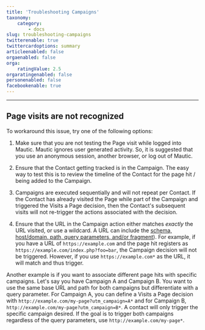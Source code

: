 ```yaml
---
title: 'Troubleshooting Campaigns'
taxonomy:
    category:
        - docs
slug: troubleshooting-campaigns
twitterenable: true
twittercardoptions: summary
articleenabled: false
orgaenabled: false
orga:
    ratingValue: 2.5
orgaratingenabled: false
personenabled: false
facebookenable: true
---
```


---------------------

## Page visits are not recognized

To workaround this issue, try one of the following options:

1. Make sure that you are not testing the Page visit while logged into Mautic. Mautic ignores user generated activity. So, it is suggested that you use an anonymous session, another browser, or log out of Mautic.

2) Ensure that the Contact getting tracked is in the Campaign. The easy way to test this is to review the timeline of the Contact for the page hit / being added to the Campaign.

3) Campaigns are executed sequentially and will not repeat per Contact. If the Contact has already visited the Page while part of the Campaign and triggered the Visits a Page decision, then the Contact's subsequent visits will not re-trigger the actions associated with the decision.

4) Ensure that the URL in the Campaign action either matches _exactly_ the URL visited, or use a wildcard. A URL can include the [schema, host/domain, path, query parameters, and/or fragment][url]). For example, if you have a URL of `https://example.com` and the page hit registers as `https://example.com/index.php?foo=bar`, the Campaign decision will not be triggered. However, if you use `https://example.com*` as the URL, it will match and thus trigger.

Another example is if you want to associate different page hits with specific campaigns. Let's say you have Campaign A and Campaign B. You want to use the same base URL and path for both campaigns but differentiate with a query parameter.  For Campaign A, you can define a Visits a Page decision with `http://example.com/my-page?utm_campaign=A*` and for Campaign B, `http://example.com/my-page?utm_campaign=B*`. A contact will only trigger the specific campaign desired. If the goal is to trigger both campaigns regardless of the query parameters, use `http://example.com/my-page*`.

[url]: <https://en.wikipedia.org/wiki/Uniform_Resource_Locator>
